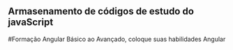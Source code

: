 ## Armasenamento de códigos de estudo do javaScript

#Formação Angular Básico ao Avançado, coloque suas habilidades Angular